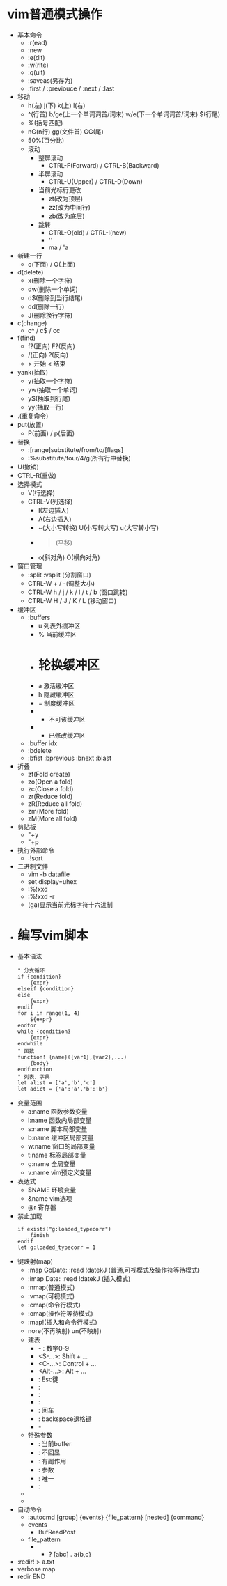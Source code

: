 # vim普通模式操作
- 基本命令
  - :r(ead)
  - :new
  - :e(dit)
  - :w(rite)
  - :q(uit)
  - :saveas(另存为)
  - :first / :previouce / :next / :last
- 移动
  - h(左) j(下) k(上) l(右)
  - ^(行首) b/ge(上一个单词词首/词末) w/e(下一个单词词首/词末) $(行尾)
  - %(括号匹配)
  - nG(n行) gg(文件首) GG(尾)
  - 50%(百分比)
  - 滚动
    - 整屏滚动
      - CTRL-F(Forward) / CTRL-B(Backward)
    - 半屏滚动
      - CTRL-U(Upper) / CTRL-D(Down)
    - 当前光标行更改
      - zt(改为顶层)
      - zz(改为中间行)
      - zb(改为底层)
    - 跳转
      - CTRL-O(old) / CTRL-I(new)
      - ''
      - ma / 'a
- 新建一行
  - o(下面) / O(上面)
- d(delete)
  - x(删除一个字符)
  - dw(删除一个单词)
  - d$(删除到当行结尾)
  - dd(删除一行)
  - J(删除换行字符)
- c(change)
  - c^ / c$ / cc
- f(find)
  - f?(正向) F?(反向)
  - /(正向) ?(反向)
  - \> 开始  \< 结束
- yank(抽取)
  - y(抽取一个字符)
  - yw(抽取一个单词)
  - y$(抽取到行尾)
  - yy(抽取一行)
- .(重复命令)
- put(放置)
  - P(前面) / p(后面)
- 替换
  - :[range]substitute/from/to/[flags]
  - :%substitute/four/4/g(所有行中替换)
- U(撤销) 
- CTRL-R(重做)
- 选择模式
  - V(行选择)
  - CTRL-V(列选择)
    - I(左边插入)
    - A(右边插入)
    - ~(大小写转换) U(小写转大写) u(大写转小写)
    - >(平移)
    - o(斜对角) O(横向对角)
- 窗口管理
  - :split :vsplit (分割窗口)
  - CTRL-W + / -(调整大小)
  - CTRL-W h / j / k / l / t / b (窗口跳转)
  - CTRL-W H / J / K / L (移动窗口)
- 缓冲区
  - :buffers
    - u 列表外缓冲区
    - % 当前缓冲区
    - # 轮换缓冲区
    - a 激活缓冲区
    - h 隐藏缓冲区
    - = 制度缓冲区
    - - 不可该缓冲区
    - + 已修改缓冲区
  - :buffer idx
  - :bdelete
  - :bfist :bprevious :bnext :blast 
- 折叠
  - zf(Fold create)
  - zo(Open a fold)
  - zc(Close a fold)
  - zr(Reduce fold)
  - zR(Reduce all fold)
  - zm(More fold)
  - zM(More all fold)
- 剪贴板
  - "+y
  - "+p
- 执行外部命令
  - :!sort
- 二进制文件
  - vim -b datafile
  - set display=uhex
  - :%!xxd
  - :%!xxd -r
  - (ga)显示当前光标字符十六进制
- # 编写vim脚本
- 基本语法
    ```vim
    " 分支循环
    if {condition}
        {expr}
    elseif {condition}
    else
        {expr}
    endif
    for i in range(1, 4)
        ${expr}
    endfor
    while {condition}
        {expr}
    endwhile
    " 函数
    function! {name}({var1},{var2},...)
        {body}
    endfunction
    " 列表、字典
    let alist = ['a','b','c']
    let adict = {'a':'a','b':'b'}
    ```
- 变量范围
    - a:name 函数参数变量
    - l:name 函数内局部变量
    - s:name 脚本局部变量
    - b:name 缓冲区局部变量
    - w:name 窗口的局部变量
    - t:name 标签局部变量
    - g:name 全局变量
    - v:name vim预定义变量
- 表达式
    - $NAME 环境变量
    - &name vim选项
    - @r    寄存器
- 禁止加载
    ```vim
    if exists("g:loaded_typecorr")
        finish
    endif
    let g:loaded_typecorr = 1
    ```
- 键映射(map)
    - :map <F2> GoDate: <Esc>:read !date<CR>kJ (普通,可视模式及操作符等待模式)
    - :imap <F2> <CR>Date: <Esc>:read !date<CR>kJ (插入模式)
    - :nmap(普通模式)
    - :vmap(可视模式)
    - :cmap(命令行模式)
    - :omap(操作符等待模式)
    - :map!(插入和命令行模式)
    - nore(不再映射) un(不映射)
    - 建表
      - <k0> - <k9>: 数字0-9
      - <S-...>: Shift + ...
      - <C-...>: Control + ...
      - <Alt-...>: Alt + ...
      - <Esc>: Esc键
      - <Up>:
      - <Space>:
      - <Tab>:
      - <CR>: 回车
      - <BS>: backspace退格键
      - <F1> - <F12>
    - 特殊参数
      - <buffer>: 当前buffer
      - <silent>: 不回显
      - <special>: 有副作用
      - <expr>: 参数
      - <unique>: 唯一
      - <Leader>: 
    - <SID>
    - <Plug>
- 自动命令
    - :autocmd [group] {events} {file_pattern} [nested] {command}
    - events
        - BufReadPost
    - file_pattern
        - * ? [abc] . a{b,c}
- :redir! > a.txt
- verbose map
- redir END